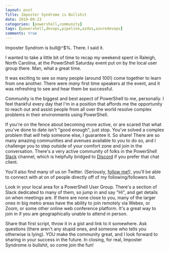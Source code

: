 ```yaml
---
layout: post
Title: Imposter Syndrome is Bullshit
date: 2019-09-23
categories: [powershell,community]
tags: [powershell,devops,pipeline,azdos,azuredevops]
comments: true
---
```




Imposter Syndrom is bull@^$%. There. I said it.

I wanted to take a little bit of time to recap my weekend spent in Raleigh, North Carolina, at the PowerShell Saturday event put on by the local user group there. Man, what a great time.

It was exciting to see so many people (around 100!) come together to learn from one another. There were _many_ first time speakers at the event, and it was refreshing to see and hear them be successful.

Community is the biggest and best aspect of PowerShell to me, personally. I feel thankful every day that I'm in a position that affords me the opportunity to reach out and assist people from all over the world resolve  complex problems in their environments using PowerShell.

If you're on the fence about becoming more active, or are scared that what you've done to date isn't "good enough", just stop. You've solved a complex problem that _will_ help someone else, I guarantee it. So share! There are so many amazing communities and avenues available to you to do so, and I challenge you to step outside of your comfort zone and join in the conversation. There's a very active community of folks in the PowerShell [Slack](https://aka.ms/psslack) channel, which is helpfully bridged to [Discord](https://aka.ms/psdiscord) if you prefer that chat client.

You'll also find many of us on Twitter. (Seriously, [follow me!](https://twitter.com/steviecoaster)), you'll be able to connect with at on of people directly off of my following/followers list.

Look in your local area for a PowerShell User Group. There's a section of Slack dedicated to many of them, so jump in and say "Hi", and get details on when meetings are. If there are none close to you, many of the larger ones in big metro areas have the ability to join remotely via Webex, or Zoom, or some other online web conference platform. It's a great way to join in if you are geographically unable to attend in person.

Share that first script, throw it in a gist and link to it somewhere. Ask questions (there aren't any stupid ones, and someone who tells you otherwise is lying). YOU make the community great, and I look forward to sharing in your success in the future. In closing, for real, Imposter Syndrome _is_ bullshit, so come join the fun!
